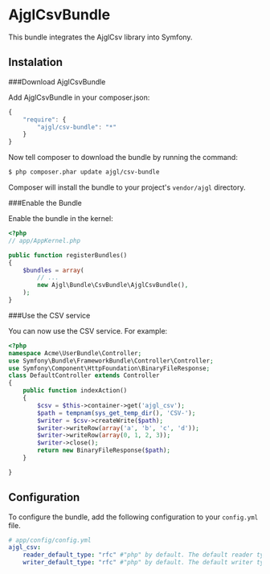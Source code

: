 AjglCsvBundle
=====================

This bundle integrates the AjglCsv library into Symfony.


Instalation
-----------

###Download AjglCsvBundle

Add AjglCsvBundle in your composer.json:

```js
{
    "require": {
        "ajgl/csv-bundle": "*"
    }
}
```

Now tell composer to download the bundle by running the command:

``` bash
$ php composer.phar update ajgl/csv-bundle
```

Composer will install the bundle to your project's `vendor/ajgl` directory.


###Enable the Bundle

Enable the bundle in the kernel:

``` php
<?php
// app/AppKernel.php

public function registerBundles()
{
    $bundles = array(
        // ...
        new Ajgl\Bundle\CsvBundle\AjglCsvBundle(),
    );
}
```

###Use the CSV service

You can now use the CSV service. For example:

```php
<?php
namespace Acme\UserBundle\Controller;
use Symfony\Bundle\FrameworkBundle\Controller\Controller;
use Symfony\Component\HttpFoundation\BinaryFileResponse;
class DefaultController extends Controller
{
    public function indexAction()
    {
        $csv = $this->container->get('ajgl_csv');
        $path = tempnam(sys_get_temp_dir(), 'CSV-');
        $writer = $csv->createWrite($path);
        $writer->writeRow(array('a', 'b', 'c', 'd'));
        $writer->writeRow(array(0, 1, 2, 3));
        $writer->close();
        return new BinaryFileResponse($path);
    }

}

```


Configuration
-------------

To configure the bundle, add the following configuration to your `config.yml`
file.

``` yaml
# app/config/config.yml
ajgl_csv:
    reader_default_type: "rfc" #"php" by default. The default reader type.
    writer_default_type: "rfc" #"php" by default. The default writer type.
```
